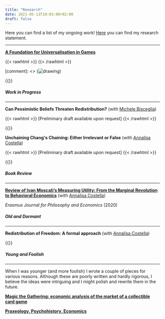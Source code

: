 ```yaml
---
title: "Research"
date: 2021-05-13T19:03:08+02:00
draft: false
---
```


Here you can find a list of my ongoing work! [Here](https://enricomattiasalonia.com/statement/) you can find my research statement.

---


[**A Foundation for Universalisation in Games**](https://drive.google.com/file/d/1EakcrZC84-_z0vaoEisZ22nGmOHGivPL/view?usp=sharing)

{{< rawhtml >}}
<span id="two"></span>
{{< /rawhtml >}}

[comment]: <> (![drawing](dream_TradingCard.jg))

{{<hideuni>}}

##### Work in Progress

---

**Can Pessimistic Beliefs Threaten Redistribution?** (with [Michele Bisceglia](https://www.tse-fr.eu/fr/people/michele-bisceglia))

{{< rawhtml >}}
<span id="two">[Preliminary draft available upon request]</span>
{{< /rawhtml >}}

{{<hidevoi>}}

**Unchaining Chang's Chaining: Either Irrelevant or False** (with [Annalisa Costella](https://www.annalisacostella.com/home))

{{< rawhtml >}}
<span id="two">[Preliminary draft available upon request]</span>
{{< /rawhtml >}}

{{<hidechang>}}

##### Book Review

---

[**Review of Ivan Moscati’s Measuring Utility: From the Marginal Revolution to Behavioral Economics**](https://ejpe.org/journal/article/view/469/337)
(with [Annalisa Costella](https://www.annalisacostella.com/home))

_Erasmus Journal for Philosophy and Economics_ (2020)


##### Old and Dormant

---

**Redistribution of Freedom: A formal approach** (with [Annalisa Costella](https://www.annalisacostella.com/home))

{{<hidefreedom>}}

##### Young and Foolish

---

When I was younger (and more foolish) I wrote a couple of pieces for various reasons. Although these are poorly written and hardly rigorous, I believe the ideas were intriguing and I might polish and rewrite them in the future.

[**Magic the Gathering: economic analysis of the market of a collectible card game**](https://drive.google.com/file/d/15yPA-a-yTn5jF90XFUiu9AZ7T88ubzlS/view?usp=sharing)

[**Praxeology, Psychohistory, Economics**](https://drive.google.com/file/d/1wC50V4HI6mnFPW1gmyGW6v0mHXF-Tde_/view?usp=sharing)
